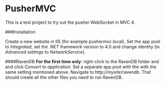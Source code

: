 PusherMVC
=========

This is a test project to try out the pusher WebSocket in MVC 4.

###Installation

Create a new website in IIS (for example pushermvc.local). Set the app pool to _Integrated_, set the .NET framework version to 4.0 and change identity (in _Advanced settings_ to _NetworkService_).

####RavenDB
**For the first time only**: right-click to the RavenDB folder and and click _Convert to application_. Set a separate app pool with the with the same setting mentioned above. Navigate to http://_mysite_/ravendb. That should create all the other files you need to run RavenDB.

